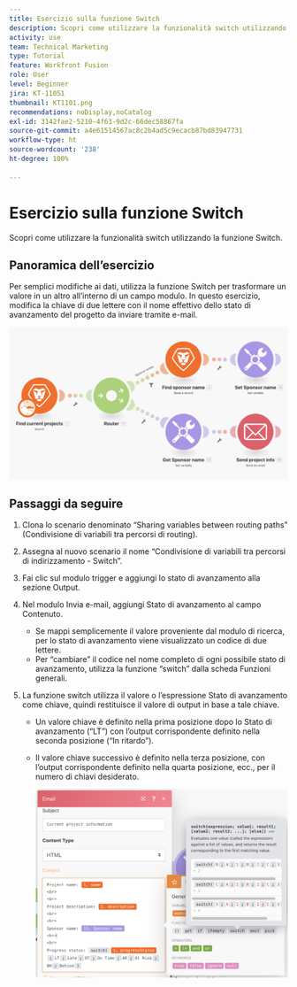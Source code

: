 ```yaml
---
title: Esercizio sulla funzione Switch
description: Scopri come utilizzare la funzionalità switch utilizzando la funzione Switch.
activity: use
team: Technical Marketing
type: Tutorial
feature: Workfront Fusion
role: User
level: Beginner
jira: KT-11051
thumbnail: KT1101.png
recommendations: noDisplay,noCatalog
exl-id: 3142fae2-5210-4f63-9d2c-66dec58867fa
source-git-commit: a4e61514567ac8c2b4ad5c9ecacb87bd83947731
workflow-type: ht
source-wordcount: '238'
ht-degree: 100%

---
```


# Esercizio sulla funzione Switch

Scopri come utilizzare la funzionalità switch utilizzando la funzione Switch.

## Panoramica dell’esercizio

Per semplici modifiche ai dati, utilizza la funzione Switch per trasformare un valore in un altro all’interno di un campo modulo. In questo esercizio, modifica la chiave di due lettere con il nome effettivo dello stato di avanzamento del progetto da inviare tramite e-mail.

![Funzione Switch immagine 1](../12-exercises/assets/switch-function-walkthrough-1.png)

## Passaggi da seguire

1. Clona lo scenario denominato “Sharing variables between routing paths” (Condivisione di variabili tra percorsi di routing).
1. Assegna al nuovo scenario il nome “Condivisione di variabili tra percorsi di indirizzamento - Switch”.
1. Fai clic sul modulo trigger e aggiungi lo stato di avanzamento alla sezione Output.
1. Nel modulo Invia e-mail, aggiungi Stato di avanzamento al campo Contenuto.

   + Se mappi semplicemente il valore proveniente dal modulo di ricerca, per lo stato di avanzamento viene visualizzato un codice di due lettere.
   + Per “cambiare” il codice nel nome completo di ogni possibile stato di avanzamento, utilizza la funzione “switch” dalla scheda Funzioni generali.

1. La funzione switch utilizza il valore o l’espressione Stato di avanzamento come chiave, quindi restituisce il valore di output in base a tale chiave.

   + Un valore chiave è definito nella prima posizione dopo lo Stato di avanzamento (“LT”) con l’output corrispondente definito nella seconda posizione (“In ritardo”).
   + Il valore chiave successivo è definito nella terza posizione, con l’output corrispondente definito nella quarta posizione, ecc., per il numero di chiavi desiderato.

     ![Funzione Switch immagine 2](../12-exercises/assets/switch-function-walkthrough-2.png)
